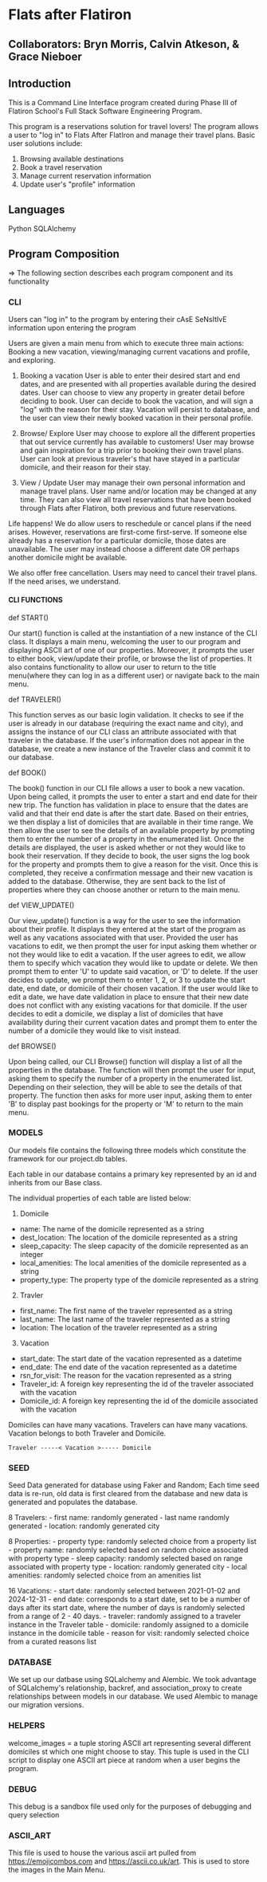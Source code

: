 # Flats after Flatiron

## Collaborators: Bryn Morris, Calvin Atkeson, & Grace Nieboer

## Introduction

This is a Command Line Interface program created during Phase III of Flatiron School's Full Stack Software Engineering Program.

This program is a reservations solution for travel lovers!
The program allows a user to "log in" to Flats After FlatIron and manage their travel plans. Basic user solutions include:

1. Browsing available destinations
2. Book a travel reservation
3. Manage current reservation information
4. Update user's "profile" information

## Languages

Python
SQLAlchemy

## Program Composition

=> The following section describes each program component and its functionality

### CLI

Users can "log in" to the program by entering their cAsE SeNsItIvE information upon entering the program

Users are given a main menu from which to execute three main actions:
Booking a new vacation, viewing/managing current vacations and profile, and exploring.

1. Booking a vacation
   User is able to enter their desired start and end dates, and are presented with all properties available during the desired dates. User can choose to view any property in greater detail before deciding to book. User can decide to book the vacation, and will sign a "log" with the reason for their stay. Vacation will persist to database, and the user can view their newly booked vacation in their personal profile.

2. Browse/ Explore
   User may choose to explore all the different properties that out service currently has available to customers! User may browse and gain inspiration for a trip prior to booking their own travel plans. User can look at previous traveler's that have stayed in a particular domicile, and their reason for their stay.

3. View / Update
   User may manage their own personal information and manage travel plans. User name and/or location may be changed at any time. They can also view all travel reservations that have been booked through Flats after Flatiron, both previous and future reservations.

Life happens! We do allow users to reschedule or cancel plans if the need arises. However, reservations are first-come first-serve. If someone else already has a reservation for a particular domicile, those dates are unavailable. The user may instead choose a different date OR perhaps another domicile might be available.

We also offer free cancellation. Users may need to cancel their travel plans. If the need arises, we understand.

#### CLI FUNCTIONS

def START()

Our start() function is called at the instantiation of a new instance of the CLI class. It displays a main menu, welcoming the user to our program and displaying ASCII art of one of our properties. Moreover, it prompts the user to either book, view/update their profile, or browse the list of properties. It also contains functionality to allow our user to return to the title menu(where they can log in as a different user) or navigate back to the main menu.

def TRAVELER()

This function serves as our basic login validation. It checks to see if the user is already in our database (requiring the exact name and city), and assigns the instance of our CLI class an attribute associated with that traveler in the database. If the user's information does not appear in the database, we create a new instance of the Traveler class and commit it to our database.

def BOOK()

The book() function in our CLI file allows a user to book a new vacation. Upon being called, it prompts the user to enter a start and end date for their new trip. The function has validation in place to ensure that the dates are valid and that their end date is after the start date. Based on their entries, we then display a list of domiciles that are available in their time range. We then allow the user to see the details of an available property by prompting them to enter the number of a property in the enumerated list. Once the details are displayed, the user is asked whether or not they would like to book their reservation. If they decide to book, the user signs the log book for the property and prompts them to give a reason for the visit. Once this is completed, they receive a confirmation message and their new vacation is added to the database. Otherwise, they are sent back to the list of properties where they can choose another or return to the main menu.

def VIEW_UPDATE()

Our view_update() function is a way for the user to see the information about their profile. It displays they entered at the start of the program as well as any vacations associated with that user. Provided the user has vacations to edit, we then prompt the user for input asking them whether or not they would like to edit a vacation. If the user agrees to edit, we allow them to specify which vacation they would like to update or delete. We then prompt them to enter 'U' to update said vacation, or 'D' to delete. If the user decides to update, we prompt them to enter 1, 2, or 3 to update the start date, end date, or domicile of their chosen vacation. If the user would like to edit a date, we have date validation in place to ensure that their new date does not conflict with any existing vacations for that domicile. If the user decides to edit a domicile, we display a list of domiciles that have availability during their current vacation dates and prompt them to enter the number of a domicile they would like to visit instead.

def BROWSE()

Upon being called, our CLI Browse() function will display a list of all the properties in the database. The function will then prompt the user for input, asking them to specify the number of a property in the enumerated list. Depending on their selection, they will be able to see the details of that property. The function then asks for more user input, asking them to enter 'B' to display past bookings for the property or 'M' to return to the main menu.

### MODELS

Our models file contains the following three models which constitute the framework for our project.db tables.

Each table in our database contains a primary key represented by an id and inherits from our Base class.

The individual properties of each table are listed below:

1. Domicile

- name: The name of the domicile represented as a string
- dest_location: The location of the domicile represented as a string
- sleep_capacity: The sleep capacity of the domicile represented as an integer
- local_amenities: The local amenities of the domicile represented as a string
- property_type: The property type of the domicile represented as a string

2. Travler

- first_name: The first name of the traveler represented as a string
- last_name: The last name of the traveler represented as a string
- location: The location of the traveler represented as a string

3. Vacation

- start_date: The start date of the vacation represented as a datetime
- end_date: The end date of the vacation represented as a datetime
- rsn_for_visit: The reason for the vacation represented as a string
- Traveler_id: A foreign key representing the id of the traveler associated with the vacation
- Domicile_id: A foreign key representing the id of the domicile associated with the vacation

Domiciles can have many vacations. Travelers can have many vacations. Vacation belongs to both Traveler and Domicile.

    Traveler -----< Vacation >----- Domicile

### SEED

Seed Data generated for database using Faker and Random;
Each time seed data is re-run, old data is first cleared from the database and new data is generated and populates the database.

8 Travelers: - first name: randomly generated - last name randomly generated - location: randomly generated city

8 Properties: - property type: randomly selected choice from a property list - property name: randomly selected based on random choice associated with property type - sleep capacity: randomly selected based on range associated with property type - location: randomly generated city - local amenities: randomly selected choice from an amenities list

16 Vacations: - start date: randomly selected between 2021-01-02 and 2024-12-31 - end date: corresponds to a start date, set to be a number of days after its start date, where the number of days is randomly selected from a range of 2 - 40 days. - traveler: randomly assigned to a traveler instance in the Traveler table - domicile: randomly assigned to a domicile instance in the domicile table - reason for visit: randomly selected choice from a curated reasons list

### DATABASE

We set up our datbase using SQLalchemy and Alembic. We took advantage of SQLalchemy's relationship, backref, and association_proxy to create relationships between models in our database. We used Alembic to manage our migration versions.

### HELPERS

welcome_images = a tuple storing ASCII art representing several different domiciles st which one might choose to stay. This tuple is used in the CLI script to display one ASCII art piece at random when a user begins the program.

### DEBUG

This debug is a sandbox file used only for the purposes of debugging and query selection

### ASCII_ART

This file is used to house the various ascii art pulled from https://emojicombos.com and https://ascii.co.uk/art. This is used to store the images in the Main Menu.